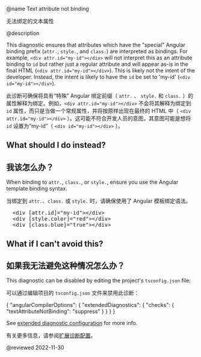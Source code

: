 @name Text attribute not binding

无法绑定的文本属性

@description

This diagnostic ensures that attributes which have the "special" Angular binding prefix \(`attr.`, `style.`, and
`class.`\) are interpreted as bindings. For example, `<div attr.id="my-id"></div>` will not
interpret this as an attribute binding to `id` but rather just a regular attribute and will appear
as-is in the final HTML \(`<div attr.id="my-id"></div>`\). This is likely not the intent of the developer.
Instead, the intent is likely to have the `id` be set to 'my-id' \(`<div id="my-id"></div>`\).

此诊断可确保将具有“特殊” Angular 绑定前缀（ `attr.` 、 `style.` 和 `class.` ）的属性解释为绑定。例如，`<div attr.id="my-id"></div>` 不会将其解释为绑定到 `id` 属性，而只是当做一个常规属性，并将按原样出现在最终的 HTML 中（ `<div attr.id="my-id"></div>` ）。这可能不符合开发人员的意图，其意图可能是想将 `id` 设置为“my-id”（ `<div id="my-id"></div>` ）。

## What should I do instead?

## 我该怎么办？

When binding to `attr.`, `class.`, or `style.`, ensure you use the Angular template binding syntax.

当绑定到 `attr.`、`class.` 或 `style.` 时，请确保使用了 Angular 模板绑定语法。

<pre>
  &lt;div [attr.id]="my-id">&lt;/div>
  &lt;div [style.color]="red">&lt;/div>
  &lt;div [class.blue]="true">&lt;/div>
</pre>

## What if I can't avoid this?

## 如果我无法避免这种情况怎么办？

This diagnostic can be disabled by editing the project's `tsconfig.json` file:

可以通过编辑项目的 `tsconfig.json` 文件来禁用此诊断：

<code-example format="json" language="json">

{
  "angularCompilerOptions": {
    "extendedDiagnostics": {
      "checks": {
        "textAttributeNotBinding": "suppress"
      }
    }
  }
}

</code-example>

See [extended diagnostic configuration](extended-diagnostics#configuration) for more info.

有关更多信息，请参阅[扩展诊断配置](extended-diagnostics#configuration)。

<!-- links -->

<!-- external links -->

<!-- end links -->

@reviewed 2022-11-30
